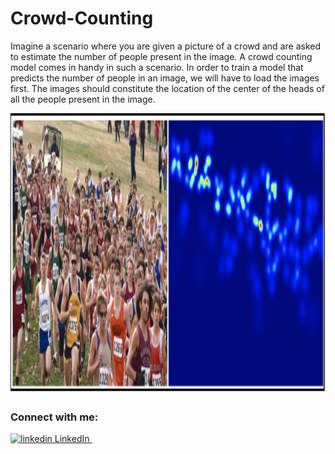 # Crowd-Counting

Imagine a scenario where you are given a picture of a crowd and are asked to
estimate the number of people present in the image. A crowd counting model comes
in handy in such a scenario. In order to train a model that predicts the number of people in an image, we will have
to load the images first. The images should constitute the location of the center of the
heads of all the people present in the image.

<p align="center"><img src="Images/Crowd-Counting.PNG" width=676 height=450> </p>




### Connect with me:

<p>
  <a href="https://www.linkedin.com/in/taha-tamir-351272145/" rel="nofollow noreferrer">
    <img src="https://i.stack.imgur.com/gVE0j.png" alt="linkedin"> LinkedIn
  </a> &nbsp;
 </p>